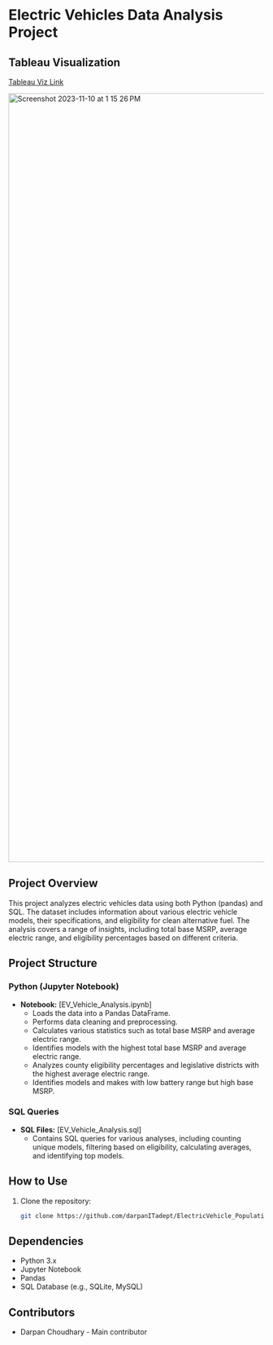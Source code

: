 # Electric Vehicles Data Analysis Project

## Tableau Visualization

[Tableau Viz Link]([https://public.tableau.com/app/profile/darpan.choudhary/viz/BikeSalesAnalysis_16985812629360/SalesDashboard?publish=yes](https://public.tableau.com/app/profile/darpan.choudhary/viz/EVPopluationAnalysisWashington/Dashboard1))

<img width="1510" alt="Screenshot 2023-11-10 at 1 15 26 PM" src="https://github.com/darpanITadept/ElectricVehicle_Population_Analysis/assets/112990024/cf8230fc-f348-4d83-b151-f02b65c50815">


## Project Overview

This project analyzes electric vehicles data using both Python (pandas) and SQL. The dataset includes information about various electric vehicle models, their specifications, and eligibility for clean alternative fuel. The analysis covers a range of insights, including total base MSRP, average electric range, and eligibility percentages based on different criteria.

## Project Structure

### Python (Jupyter Notebook)

- **Notebook:** [EV_Vehicle_Analysis.ipynb]
  - Loads the data into a Pandas DataFrame.
  - Performs data cleaning and preprocessing.
  - Calculates various statistics such as total base MSRP and average electric range.
  - Identifies models with the highest total base MSRP and average electric range.
  - Analyzes county eligibility percentages and legislative districts with the highest average electric range.
  - Identifies models and makes with low battery range but high base MSRP.

### SQL Queries

- **SQL Files:** [EV_Vehicle_Analysis.sql]
  - Contains SQL queries for various analyses, including counting unique models, filtering based on eligibility, calculating averages, and identifying top models.
  
## How to Use

1. Clone the repository:

   ```bash
   git clone https://github.com/darpanITadept/ElectricVehicle_Population_Analysis.git

## Dependencies

- Python 3.x
- Jupyter Notebook
- Pandas
- SQL Database (e.g., SQLite, MySQL)

## Contributors

- Darpan Choudhary - Main contributor
